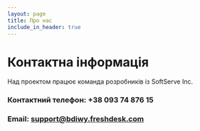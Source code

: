 ```yaml
---
layout: page
title: Про нас
include_in_header: true
---
```


# Контактна інформація

Над проектом працює команда розробників із SoftServe Inc.

### Контактний телефон: +38 093 74 876 15
### Email: [support@bdiwy.freshdesk.com](mailto:support@bdiwy.freshdesk.com)
